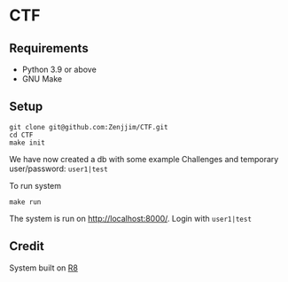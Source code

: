 # CTF 

## Requirements
- Python 3.9 or above
- GNU Make

## Setup
```
git clone git@github.com:Zenjjim/CTF.git
cd CTF
make init
```

We have now created a db with some example Challenges and temporary user/password: `user1|test`

To run system
```
make run
```
The system is run on [http://localhost:8000/](http://localhost:8000/). 
Login with `user1|test`

## Credit
System built on [R8](https://github.com/mhils/r8)